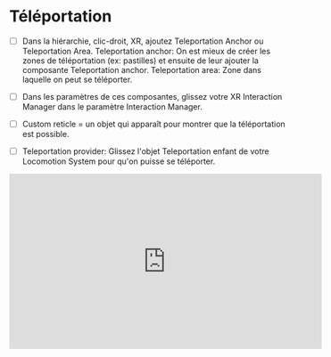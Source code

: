 # Téléportation
- [ ] Dans la hiérarchie, clic-droit, XR, ajoutez Teleportation Anchor ou Teleportation Area. Teleportation anchor: On est mieux de créer les zones de téléportation (ex: pastilles) et ensuite de leur ajouter la composante Teleportation anchor. Teleportation area: Zone dans laquelle on peut se téléporter.
- [ ] Dans les paramètres de ces composantes, glissez votre XR Interaction Manager dans le paramètre Interaction Manager.
- [ ] Custom reticle = un objet qui apparaît pour montrer que la téléportation est possible.
- [ ] Teleportation provider: Glissez l'objet Teleportation enfant de votre Locomotion System pour qu'on puisse se téléporter.


          
<iframe width="560" height="315" src="https://www.youtube.com/embed/KvYmmNnYoJU?si=OyGvJ5rAPxwgJrPH" title="YouTube video player" frameborder="0" allow="accelerometer; autoplay; clipboard-write; encrypted-media; gyroscope; picture-in-picture; web-share" referrerpolicy="strict-origin-when-cross-origin" allowfullscreen></iframe>
